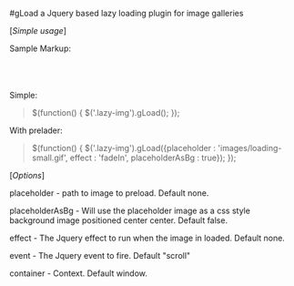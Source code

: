 #gLoad a Jquery based lazy loading plugin for image galleries

[*Simple usage*]

Sample Markup:
<span class="lazy-img" data-src="images/img1.jpg"></span>
<br /><br />
<span class="lazy-img" data-src="images/img2.jpg"></span>
<br /><br />
<span class="lazy-img" data-src="images/img3.jpg"></span>

Simple:
<blockquote><p>
$(function() {
    $('.lazy-img').gLoad();
});
</p></blockquote>

With prelader:
<blockquote><p>
$(function() {
    $('.lazy-img').gLoad({placeholder : 'images/loading-small.gif', effect : 'fadeIn', placeholderAsBg : true});
});
</p></blockquote>

[*Options*]

placeholder - path to image to preload. Default none.

placeholderAsBg - Will use the placeholder image as a css style background image positioned center center. Default false.

effect - The Jquery effect to run when the image in loaded. Default none.

event - The Jquery event to fire. Default "scroll"

container - Context. Default window.
